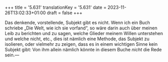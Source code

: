 +++
title = '5.631'
translationKey = '5.631'
date = 2023-11-26T13:02:33+01:00
draft = false
+++

Das denkende, vorstellende, Subjekt gibt es nicht.
Wenn ich ein Buch schriebe „Die Welt, wie ich sie vorfand“, so wäre darin auch über meinen Leib zu berichten und zu sagen, welche Glieder meinem Willen unterstehen und welche nicht, etc., dies ist nämlich eine Methode, das Subjekt zu isolieren, oder vielmehr zu zeigen, dass es in einem wichtigen Sinne kein Subjekt gibt: Von ihm allein nämlich könnte in diesem Buche <em class="germph">nicht</em> die Rede sein.—
